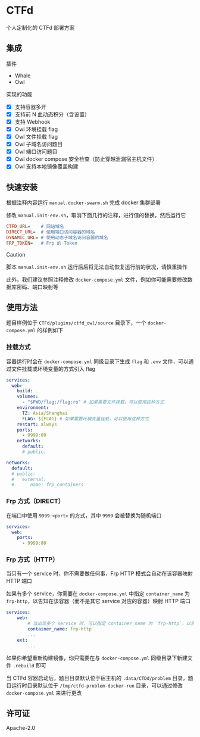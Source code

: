 # CTFd

个人定制化的 CTFd 部署方案

## 集成

插件

- Whale
- Owl

实现的功能

- [x] 支持容器多开
- [x] 支持前 N 血动态积分（含设置）
- [x] 支持 Webhook
- [x] Owl 环境挂载 flag
- [x] Owl 文件挂载 flag
- [x] Owl 子域名访问题目
- [x] Owl 端口访问题目
- [x] Owl docker compose 安全检查（防止穿越泄漏宿主机文件）
- [x] Owl 支持本地镜像覆盖构建

## 快速安装

根据注释内容运行 `manual.docker-swarm.sh` 完成 docker 集群部署

修改 `manual.init-env.sh`，取消下面几行的注释，进行值的替换，然后运行它

```ini
CTFD_URL=    # 网站域名
DIRECT_URL=  # 使用端口访问容器的域名
DYNAMIC_URL= # 使用动态子域名访问容器的域名
FRP_TOKEN=   # Frp 的 Token
```

> [!Caution]
> 脚本 `manual.init-env.sh` 运行后后将无法自动恢复运行前的状况，请慎重操作

此外，我们建议参照注释修改 `docker-compose.yml` 文件，例如你可能需要修改数据库密码、端口映射等

## 使用方法

题目样例位于 `CTFd/plugins/ctfd_owl/source` 目录下，一个 `docker-compose.yml` 的样例如下

### 挂载方式

容器运行时会在 `docker-compose.yml` 同级目录下生成 `flag` 和 `.env` 文件，可以通过文件挂载或环境变量的方式引入 flag

```yaml
services:
  web:
    build: .
    volumes:
      - "$PWD/flag:/flag:ro" # 如果需要文件挂载，可以使用这种方式
    environment:
      TZ: Asia/Shanghai
      FLAG: ${FLAG} # 如果需要环境变量挂载，可以使用这种方式
    restart: always
    ports:
      - 9999:80
    networks:
      default:
      # public:

networks:
  default:
  # public:
  #   external:
  #      name: frp_containers
```

### Frp 方式（DIRECT）

在端口中使用 `9999:<port>` 的方式，其中 `9999` 会被替换为随机端口

```yaml
services:
  web:
    ports:
      - 9999:80
```

### Frp 方式（HTTP）

当只有一个 service 时，你不需要做任何事，Frp HTTP 模式会自动在该容器映射 HTTP 端口

如果有多个 service，你需要在 `docker-compose.yml` 中指定 `container_name` 为 `frp-http`，以告知在该容器（而不是其它 service 对应的容器）映射 HTTP 端口

```yaml
services:
    web:
        # 当出现多个 service 时，可以指定 container_name 为 `frp-http`，以告知在该容器映射 HTTP 端口
        container_name: frp-http
        ...
    ext:
        ...
```

如果你希望重新构建镜像，你只需要在与 `docker-compose.yml` 同级目录下新建文件 `.rebuild` 即可

当 CTFd 容器启动后，题目目录默认位于宿主机的 `.data/CTDd/problem` 目录，题目运行时目录默认位于 `/tmp/ctfd-problem-docker-run` 目录，可以通过修改 `docker-compose.yml` 来进行更改

## 许可证

Apache-2.0
